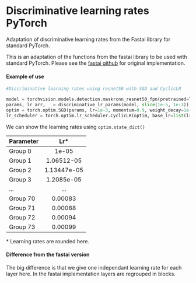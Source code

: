 # Discriminative learning rates PyTorch
Adaptation of discriminative learning rates from the Fastai library for standard PyTorch.

This is an adaptation of the functions from the fastai library to be used with standard PyTorch. Please see the [fastai github](https://github.com/fastai/fastai/blob/master/fastai/train.py#L15) for original implementation.

#### Example of use

```python
#Discriminative learning rates using resnet50 with SGD and CyclicLR

model = torchvision.models.detection.maskrcnn_resnet50_fpn(pretrained=True)
params, lr_arr, _ = discriminative_lr_params(model, slice(1e-5, 1e-3))
optim = torch.optim.SGD(params, lr=1e-3, momentum=0.9, weight_decay=1e-1)
lr_scheduler = torch.optim.lr_scheduler.CyclicLR(optim, base_lr=list(lr_arr), max_lr=list(lr_arr*100))
```

We can show the learning rates using `optim.state_dict()`

| Parameter        | Lr*         
| ------------- |:-------------:|
| Group 0     | 1e-05 |
| Group 1      | 1.06512-05      |
| Group 2 | 1.13447e-05      |
| Group 3 | 1.2085e-05 |
|...  | ... | 
| Group 70 | 0.00083
| Group 71 | 0.00088
| Group 72 | 0.00094
| Group 73 | 0.00099
  
\* Learning rates are rounded here.

#### Difference from the fastai version

The big difference is that we give one independant learning rate for each layer here. In the fastai implementation layers are regrouped in blocks.
